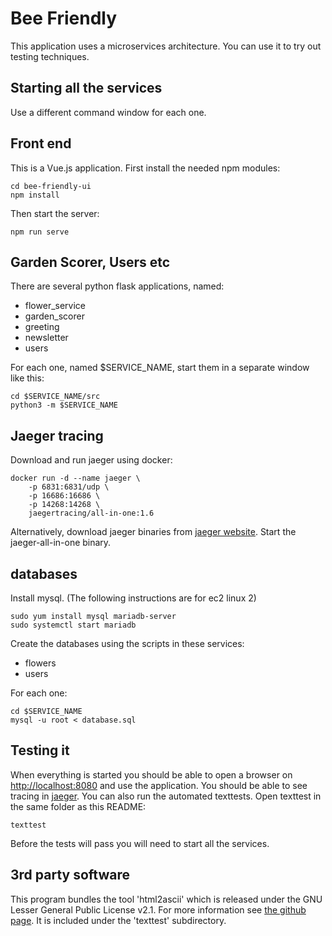 Bee Friendly
=============

This application uses a microservices architecture. You can use it to try out testing techniques.

Starting all the services
-------------------------

Use a different command window for each one. 

## Front end

This is a Vue.js application. First install the needed npm modules:

	cd bee-friendly-ui
	npm install 
	
Then start the server:

	npm run serve
	

## Garden Scorer, Users etc

There are several python flask applications, named:

- flower_service
- garden_scorer
- greeting
- newsletter
- users

For each one, named $SERVICE_NAME, start them in a separate window like this:

	cd $SERVICE_NAME/src
	python3 -m $SERVICE_NAME

## Jaeger tracing

Download and run jaeger using docker:

	docker run -d --name jaeger \
	    -p 6831:6831/udp \
    	-p 16686:16686 \
    	-p 14268:14268 \
    	jaegertracing/all-in-one:1.6

Alternatively, download jaeger binaries from [jaeger website](https://www.jaegertracing.io/download/).
Start the jaeger-all-in-one binary.

## databases

Install mysql. (The following instructions are for ec2 linux 2)

    sudo yum install mysql mariadb-server
    sudo systemctl start mariadb

Create the databases using the scripts in these services:

- flowers
- users

For each one:

    cd $SERVICE_NAME
    mysql -u root < database.sql
    

## Testing it

When everything is started you should be able to open a browser on [http://localhost:8080](http://localhost:8080) and use the application. You should be able to see tracing in [jaeger](http://localhost:16686/).
You can also run the automated texttests. Open texttest in the same folder as this README:

    texttest
    
Before the tests will pass you will need to start all the services.

## 3rd party software

This program bundles the tool 'html2ascii' which is released under the GNU Lesser General Public License v2.1. For more information see [the github page](https://github.com/texttest/html2ascii). It is included under the 'texttest' subdirectory.

